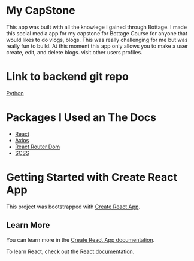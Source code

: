 # My CapStone

This app was built with all the knowlege i gained through Bottage.
I made this social media app for my capstone for Bottage Course for anyone that would likes to do vlogs, blogs.
This was really challenging for me but was really fun to build. At this moment this app only allows you to make a user create, edit, and delete blogs. visit other users profiles.

# Link to backend git repo

[Python](https://github.com/DanGoss4394/my_capStone_backend)

# Packages I Used an The Docs

- [React](https://reactjs.org/docs/getting-started.html)
- [Axios](https://www.npmjs.com/package/axios)
- [React Router Dom](https://reactrouter.com/web/guides/quick-start)
- [SCSS](https://sass-lang.com/documentation) <!-- to use scss in react you need to install node-sass -->

# Getting Started with Create React App

This project was bootstrapped with [Create React App](https://github.com/facebook/create-react-app).

## Learn More

You can learn more in the [Create React App documentation](https://facebook.github.io/create-react-app/docs/getting-started).

To learn React, check out the [React documentation](https://reactjs.org/).
